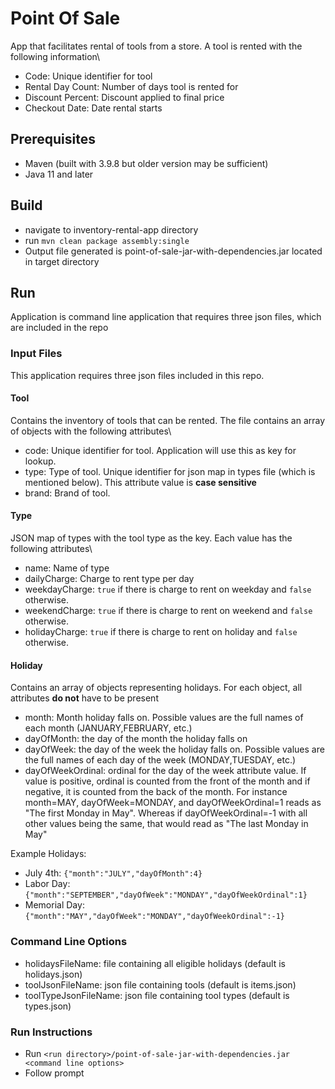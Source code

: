# Point Of Sale
App that facilitates rental of tools from a store.  A tool is rented with the following information\
- Code: Unique identifier for tool
- Rental Day Count: Number of days tool is rented for
- Discount Percent: Discount applied to final price
- Checkout Date: Date rental starts
## Prerequisites
- Maven (built with 3.9.8 but older version may be sufficient)
- Java 11 and later
## Build
- navigate to inventory-rental-app directory
- run `mvn clean package assembly:single`
- Output file generated is point-of-sale-jar-with-dependencies.jar located in target directory
## Run
Application is command line application that requires three json files, which are included in the repo
### Input Files
This application requires three json files included in this repo.
#### Tool
Contains the inventory of tools that can be rented.  The file contains an array of objects with the following attributes\
- code: Unique identifier for tool.  Application will use this as key for lookup.
- type: Type of tool.  Unique identifier for json map in types file (which is mentioned below).  This attribute value is **case sensitive**
- brand: Brand of tool.
#### Type
JSON map of types with the tool type as the key.  Each value has the following attributes\
- name: Name of type
- dailyCharge: Charge to rent type per day
- weekdayCharge: `true` if there is charge to rent on weekday and `false` otherwise.
- weekendCharge: `true` if there is charge to rent on weekend and `false` otherwise.
- holidayCharge: `true` if there is charge to rent on holiday and `false` otherwise.
#### Holiday
Contains an array of objects representing holidays.  For each object, all attributes **do not** have to be present
- month: Month holiday falls on. Possible values are the full names of each month (JANUARY,FEBRUARY, etc.)
- dayOfMonth: the day of the month the holiday falls on
- dayOfWeek: the day of the week the holiday falls on.  Possible values are the full names of each day of the week (MONDAY,TUESDAY, etc.)
- dayOfWeekOrdinal: ordinal for the day of the week attribute value.  If value is positive, ordinal is counted from the front of the month and if negative, it is counted from the back of the month. For instance month=MAY, dayOfWeek=MONDAY, and dayOfWeekOrdinal=1 reads as "The first Monday in May".  Whereas if dayOfWeekOrdinal=-1 with all other values being the same, that would read as "The last Monday in May"

Example Holidays:
- July 4th: `{"month":"JULY","dayOfMonth":4}`
- Labor Day: `{"month":"SEPTEMBER","dayOfWeek":"MONDAY","dayOfWeekOrdinal":1}`
- Memorial Day: `{"month":"MAY","dayOfWeek":"MONDAY","dayOfWeekOrdinal":-1}`
### Command Line Options
- holidaysFileName: file containing all eligible holidays (default is holidays.json)
- toolJsonFileName: json file containing tools (default is items.json)
- toolTypeJsonFileName: json file containing tool types (default is types.json)
### Run Instructions
- Run `<run directory>/point-of-sale-jar-with-dependencies.jar <command line options>`
- Follow prompt
